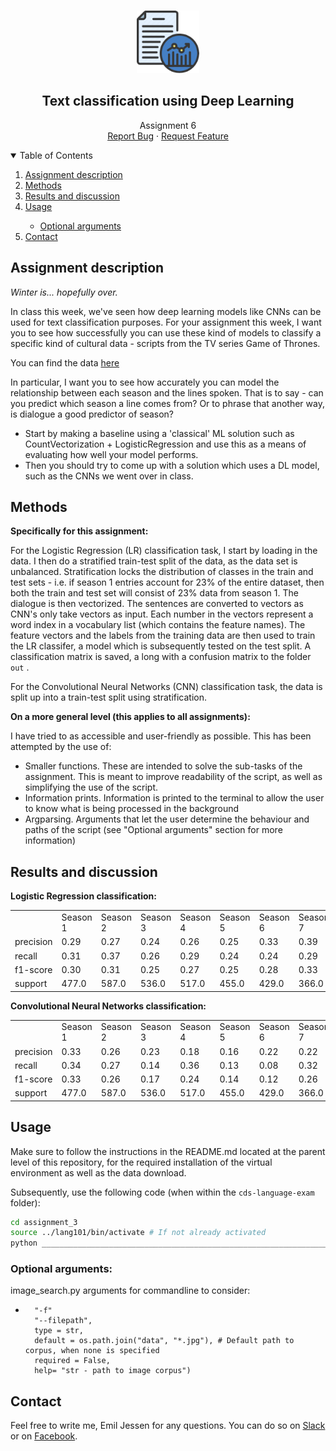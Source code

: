 <!-- PROJECT LOGO -->
<br />
<p align="center">
  <a href="https://github.com/emiltj/cds-language-exam">
    <img src="../README_images/lang_logo.png" alt="Logo" width="100" height="100">
  </a>
  
  <h2 align="center">Text classification using Deep Learning</h2>

  <p align="center">
    Assignment 6
    <br />
    <a href="https://github.com/emiltj/cds-language-exam/issues">Report Bug</a>
    ·
    <a href="https://github.com/emiltj/cds-language-exam/issues">Request Feature</a>
  </p>
</p>

<!-- TABLE OF CONTENTS -->
<details open="open">
  <summary>Table of Contents</summary>
  <ol>
    <li><a href="#assignment-description">Assignment description</a></li>
    <li><a href="#methods">Methods</a></li>
    <li><a href="#results-and-discussion">Results and discussion</a></li>
    <li><a href="#usage">Usage</a></li>
          <ul>
        <li><a href="#optional-arguments">Optional arguments</a></li>
      </ul>
    <li><a href="#contact">Contact</a></li>
  </ol>
</details>

<!-- ASSIGNMENT DESCRIPTION -->
## Assignment description
_Winter is... hopefully over._

In class this week, we've seen how deep learning models like CNNs can be used for text classification purposes. For your assignment this week, I want you to see how successfully you can use these kind of models to classify a specific kind of cultural data - scripts from the TV series Game of Thrones.

You can find the data [here](https://www.kaggle.com/albenft/game-of-thrones-script-all-seasons)

In particular, I want you to see how accurately you can model the relationship between each season and the lines spoken. That is to say - can you predict which season a line comes from? Or to phrase that another way, is dialogue a good predictor of season?
* Start by making a baseline using a 'classical' ML solution such as CountVectorization + LogisticRegression and use this as a means of evaluating how well your model performs.
* Then you should try to come up with a solution which uses a DL model, such as the CNNs we went over in class.

<!-- METHODS -->
## Methods

**Specifically for this assignment:**

For the Logistic Regression (LR) classification task, I start by loading in the data. I then do a stratified train-test split of the data, as the data set is unbalanced. Stratification locks the distribution of classes in the train and test sets - i.e. if season 1 entries account for 23% of the entire dataset, then both the train and test set will consist of 23% data from season 1. The dialogue is then vectorized. The sentences are converted to vectors as CNN's only take vectors as input. Each number in the vectors represent a word index in a vocabulary list (which contains the feature names). The feature vectors and the labels from the training data are then used to train the LR classifer, a model which is subsequently tested on the test split. A classification matrix is saved, a long with a confusion matrix to the folder ```out``` .

For the Convolutional Neural Networks (CNN) classification task, the data is split up into a train-test split using stratification.



**On a more general level (this applies to all assignments):**

I have tried to as accessible and user-friendly as possible. This has been attempted by the use of:

* Smaller functions. These are intended to solve the sub-tasks of the assignment. This is meant to improve readability of the script, as well as simplifying the use of the script.
* Information prints. Information is printed to the terminal to allow the user to know what is being processed in the background
* Argparsing. Arguments that let the user determine the behaviour and paths of the script (see "Optional arguments" section for more information)

<!-- RESULTS AND DISCUSSION -->
## Results and discussion

**Logistic Regression classification:**

|           |                     |                     |                     |                     |                     |                     |                     |                     |                    |                     |                    | 
|-----------|---------------------|---------------------|---------------------|---------------------|---------------------|---------------------|---------------------|---------------------|--------------------|---------------------|--------------------| 
|           | Season 1            | Season 2            | Season 3            | Season 4            | Season 5            | Season 6            | Season 7            | Season 8            | accuracy           | macro avg           | weighted avg       | 
| precision | 0.29 | 0.27 | 0.24 | 0.26 | 0.25  | 0.33 | 0.39  | 0.25 | 0.28 | 0.28 | 0.28 | 
| recall    | 0.31 | 0.37  | 0.26  | 0.29 | 0.24 | 0.24 | 0.29 | 0.09 | 0.28 | 0.26 | 0.28 | 
| f1-score  | 0.30  | 0.31  | 0.25                | 0.27 | 0.25 | 0.28  | 0.33   | 0.13 | 0.28 | 0.27  | 0.27 | 
| support   | 477.0               | 587.0               | 536.0               | 517.0               | 455.0               | 429.0               | 366.0               | 220.0               | 0.28 | 3587.0              | 3587.0             | 



**Convolutional Neural Networks classification:**

|           |                     |                     |                     |                     |                     |                     |                     |                     |                     |                     |                     | 
|-----------|---------------------|---------------------|---------------------|---------------------|---------------------|---------------------|---------------------|---------------------|---------------------|---------------------|---------------------| 
|           | Season 1            | Season 2            | Season 3            | Season 4            | Season 5            | Season 6            | Season 7            | Season 8            | accuracy            | macro avg           | weighted avg        | 
| precision | 0.33 | 0.26 | 0.23 | 0.18  | 0.16 | 0.22 | 0.22 | 0.18 | 0.22 | 0.22 | 0.23 | 
| recall    | 0.34 | 0.27  | 0.14  | 0.36 | 0.13 | 0.08 | 0.32 | 0.09 | 0.22 | 0.21 | 0.22 | 
| f1-score  | 0.33  | 0.26  | 0.17 | 0.24  | 0.14  | 0.12 | 0.26  | 0.12 | 0.22 | 0.21 | 0.21 | 
| support   | 477.0               | 587.0               | 536.0               | 517.0               | 455.0               | 429.0               | 366.0               | 220.0               | 0.22 | 3587.0              | 3587.0              | 




<!-- USAGE -->
## Usage

Make sure to follow the instructions in the README.md located at the parent level of this repository, for the required installation of the virtual environment as well as the data download.

Subsequently, use the following code (when within the ```cds-language-exam``` folder):

```bash
cd assignment_3
source ../lang101/bin/activate # If not already activated
python ___________________________________________________________________.py
```

### Optional arguments:

image_search.py arguments for commandline to consider:
-       "-f"
        "--filepath", 
        type = str,
        default = os.path.join("data", "*.jpg"), # Default path to corpus, when none is specified
        required = False,
        help= "str - path to image corpus")

<!-- CONTACT -->
## Contact

Feel free to write me, Emil Jessen for any questions.
You can do so on [Slack](https://app.slack.com/client/T01908QBS9X/D01A1LFRDE0) or on [Facebook](https://www.facebook.com/emil.t.jessen/).
